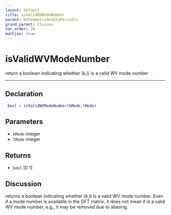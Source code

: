 ```yaml
---
layout: default
title: isValidWVModeNumber
parent: WVGeometryDoublyPeriodic
grand_parent: Classes
nav_order: 20
mathjax: true
---
```


#  isValidWVModeNumber

return a boolean indicating whether (k,l) is a valid WV mode number


---

## Declaration
```matlab
 bool = isValidWVModeNumber(kMode,lMode)
```
## Parameters
+ `kMode`  integer
+ `lMode`  integer

## Returns
+ `bool`  [0 1]

## Discussion

  returns a boolean indicating whether (k,l) is a valid WV mode
  number. Even if a mode number is available in the DFT matrix,
  it does not mean it is a valid WV mode number, e.g., it may
  be removed due to aliasing.
 
          
